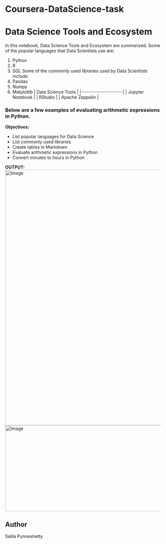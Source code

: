 # Coursera-DataScience-task
# Data Science Tools and Ecosystem
In this notebook, Data Science Tools and Ecosystem are summarized.
Some of the popular languages that Data Scientists use are:
1. Python
2. R
3. SQL
Some of the commonly used libraries used by Data Scientists include:
1. Pandas
2. Numpy
3. Matplotlib
| Data Science Tools   |
|---------------------|
| Jupyter Notebook    |
| RStudio             |
| Apache Zeppelin     |

### Below are a few examples of evaluating arithmetic expressions in Python.
**Objectives:**
- List popular languages for Data Science
- List commonly used libraries
- Create tables in Markdown
- Evaluate arithmetic expressions in Python
- Convert minutes to hours in Python

**OUTPUT:**
<img width="1617" height="825" alt="Image" src="https://github.com/user-attachments/assets/628836b3-3b8c-4a42-aa5b-751160609935" />
<img width="1605" height="278" alt="Image" src="https://github.com/user-attachments/assets/02339e8c-3b9c-49f7-a46c-e1fa12b256fd" />

## Author
Salila Punneshetty
